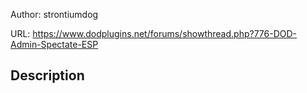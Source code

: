 Author: strontiumdog

URL: https://www.dodplugins.net/forums/showthread.php?776-DOD-Admin-Spectate-ESP

## Description

